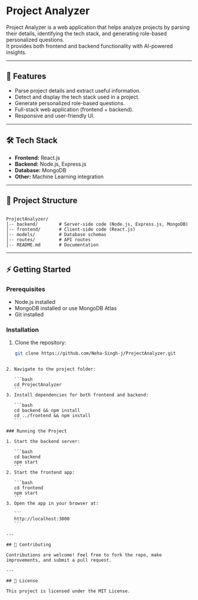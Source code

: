 
# Project Analyzer

Project Analyzer is a web application that helps analyze projects by parsing their details, identifying the tech stack, and generating role-based personalized questions.  
It provides both frontend and backend functionality with AI-powered insights.

---

## 🚀 Features
- Parse project details and extract useful information.
- Detect and display the tech stack used in a project.
- Generate personalized role-based questions.
- Full-stack web application (frontend + backend).
- Responsive and user-friendly UI.

---

## 🛠️ Tech Stack
- **Frontend:** React.js  
- **Backend:** Node.js, Express.js  
- **Database:** MongoDB  
- **Other:** Machine Learning integration  

---

## 📂 Project Structure
```

ProjectAnalyzer/
│-- backend/        # Server-side code (Node.js, Express.js, MongoDB)
│-- frontend/       # Client-side code (React.js)
│-- models/         # Database schemas
│-- routes/         # API routes
│-- README.md       # Documentation

````

---

## ⚡ Getting Started

### Prerequisites
- Node.js installed
- MongoDB installed or use MongoDB Atlas
- Git installed

### Installation
1. Clone the repository:
   ```bash
   git clone https://github.com/Neha-Singh-j/ProjectAnalyzer.git
````

2. Navigate to the project folder:

   ```bash
   cd ProjectAnalyzer
   ```
3. Install dependencies for both frontend and backend:

   ```bash
   cd backend && npm install
   cd ../frontend && npm install
   ```

### Running the Project

1. Start the backend server:

   ```bash
   cd backend
   npm start
   ```
2. Start the frontend app:

   ```bash
   cd frontend
   npm start
   ```
3. Open the app in your browser at:

   ```
   http://localhost:3000
   ```

---

## 🤝 Contributing

Contributions are welcome! Feel free to fork the repo, make improvements, and submit a pull request.

---

## 📜 License

This project is licensed under the MIT License.
